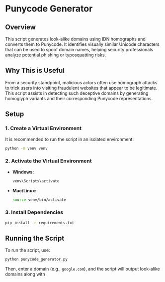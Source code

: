 # Punycode Generator

## Overview

This script generates look-alike domains using IDN homographs and converts them to Punycode. It identifies visually similar Unicode characters that can be used to spoof domain names, helping security professionals analyze potential phishing or typosquatting risks.

## Why This is Useful

From a security standpoint, malicious actors often use homograph attacks to trick users into visiting fraudulent websites that appear to be legitimate. This script assists in detecting such deceptive domains by generating homoglyph variants and their corresponding Punycode representations.

## Setup

### 1. Create a Virtual Environment

It is recommended to run the script in an isolated environment:

```sh
python -m venv venv
```

### 2. Activate the Virtual Environment

- **Windows:**
  ```sh
  venv\Scripts\activate
  ```
- **Mac/Linux:**
  ```sh
  source venv/bin/activate
  ```

### 3. Install Dependencies

```sh
pip install -r requirements.txt
```

## Running the Script

To run the script, use:

```sh
python punycode_generator.py
```

Then, enter a domain (e.g., `google.com`), and the script will output look-alike domains along with
